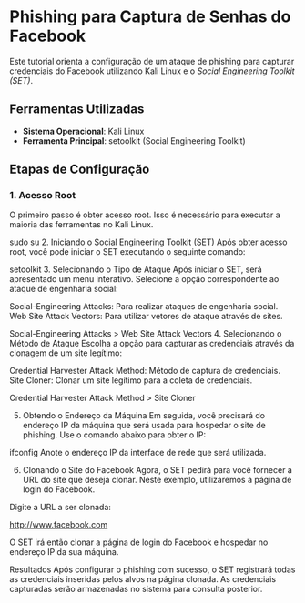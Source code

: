 # Phishing para Captura de Senhas do Facebook

Este tutorial orienta a configuração de um ataque de phishing para capturar credenciais do Facebook utilizando Kali Linux e o *Social Engineering Toolkit (SET)*.

## Ferramentas Utilizadas
- **Sistema Operacional**: Kali Linux
- **Ferramenta Principal**: setoolkit (Social Engineering Toolkit)

## Etapas de Configuração

### 1. Acesso Root
O primeiro passo é obter acesso root. Isso é necessário para executar a maioria das ferramentas no Kali Linux.

sudo su
2. Iniciando o Social Engineering Toolkit (SET)
Após obter acesso root, você pode iniciar o SET executando o seguinte comando:


setoolkit
3. Selecionando o Tipo de Ataque
Após iniciar o SET, será apresentado um menu interativo. Selecione a opção correspondente ao ataque de engenharia social:

Social-Engineering Attacks: Para realizar ataques de engenharia social.
Web Site Attack Vectors: Para utilizar vetores de ataque através de sites.


Social-Engineering Attacks > Web Site Attack Vectors
4. Selecionando o Método de Ataque
Escolha a opção para capturar as credenciais através da clonagem de um site legítimo:

Credential Harvester Attack Method: Método de captura de credenciais.
Site Cloner: Clonar um site legítimo para a coleta de credenciais.

Credential Harvester Attack Method > Site Cloner

5. Obtendo o Endereço da Máquina
Em seguida, você precisará do endereço IP da máquina que será usada para hospedar o site de phishing. Use o comando abaixo para obter o IP:



ifconfig
Anote o endereço IP da interface de rede que será utilizada.

6. Clonando o Site do Facebook
Agora, o SET pedirá para você fornecer a URL do site que deseja clonar. Neste exemplo, utilizaremos a página de login do Facebook.

Digite a URL a ser clonada:

http://www.facebook.com

O SET irá então clonar a página de login do Facebook e hospedar no endereço IP da sua máquina.

Resultados
Após configurar o phishing com sucesso, o SET registrará todas as credenciais inseridas pelos alvos na página clonada. As credenciais capturadas serão armazenadas no sistema para consulta posterior.

